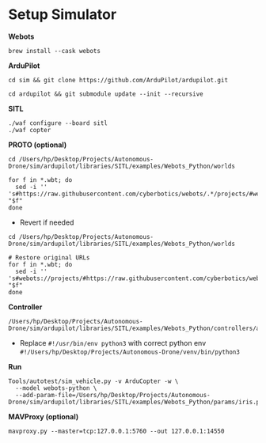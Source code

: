 # Setup Simulator

**Webots**
```
brew install --cask webots
```

**ArduPilot**
```
cd sim && git clone https://github.com/ArduPilot/ardupilot.git

cd ardupilot && git submodule update --init --recursive
```

**SITL**
```
./waf configure --board sitl
./waf copter
```

**PROTO (optional)**
```
cd /Users/hp/Desktop/Projects/Autonomous-Drone/sim/ardupilot/libraries/SITL/examples/Webots_Python/worlds

for f in *.wbt; do
  sed -i '' 's#https://raw.githubusercontent.com/cyberbotics/webots/.*/projects/#webots://projects/#g' "$f"
done
```
-  Revert if needed
```
cd /Users/hp/Desktop/Projects/Autonomous-Drone/sim/ardupilot/libraries/SITL/examples/Webots_Python/worlds

# Restore original URLs
for f in *.wbt; do
  sed -i '' 's#webots://projects/#https://raw.githubusercontent.com/cyberbotics/webots/R2023a/projects/#g' "$f"
done
```

**Controller**
```
/Users/hp/Desktop/Projects/Autonomous-Drone/sim/ardupilot/libraries/SITL/examples/Webots_Python/controllers/ardupilot_vehicle_controller/ardupilot_vehicle_controller.py
```
-  Replace ```#!/usr/bin/env python3``` with correct python env ```#!/Users/hp/Desktop/Projects/Autonomous-Drone/venv/bin/python3```

**Run**
```
Tools/autotest/sim_vehicle.py -v ArduCopter -w \
  --model webots-python \
  --add-param-file=/Users/hp/Desktop/Projects/Autonomous-Drone/sim/ardupilot/libraries/SITL/examples/Webots_Python/params/iris.parm
```

**MAVProxy (optional)**
```
mavproxy.py --master=tcp:127.0.0.1:5760 --out 127.0.0.1:14550
```


